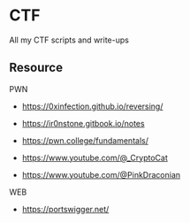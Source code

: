 # CTF
All my CTF scripts and write-ups

## Resource

PWN
- https://0xinfection.github.io/reversing/
- https://ir0nstone.gitbook.io/notes
- https://pwn.college/fundamentals/

- https://www.youtube.com/@_CryptoCat
- https://www.youtube.com/@PinkDraconian

WEB
- https://portswigger.net/

